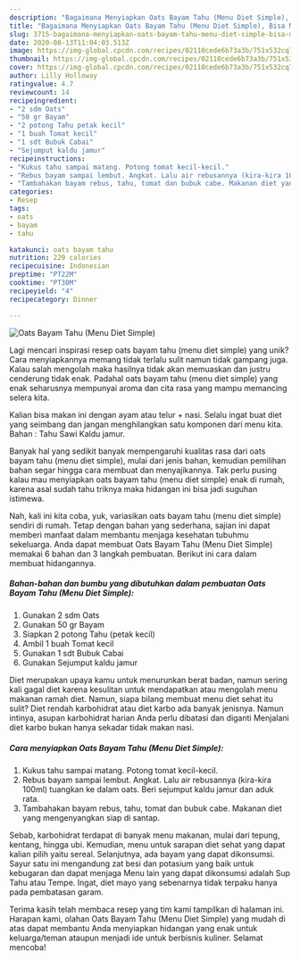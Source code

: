 ```yaml
---
description: "Bagaimana Menyiapkan Oats Bayam Tahu (Menu Diet Simple), Bisa Manjain Lidah"
title: "Bagaimana Menyiapkan Oats Bayam Tahu (Menu Diet Simple), Bisa Manjain Lidah"
slug: 3715-bagaimana-menyiapkan-oats-bayam-tahu-menu-diet-simple-bisa-manjain-lidah
date: 2020-08-13T11:04:03.513Z
image: https://img-global.cpcdn.com/recipes/02110cede6b73a3b/751x532cq70/oats-bayam-tahu-menu-diet-simple-foto-resep-utama.jpg
thumbnail: https://img-global.cpcdn.com/recipes/02110cede6b73a3b/751x532cq70/oats-bayam-tahu-menu-diet-simple-foto-resep-utama.jpg
cover: https://img-global.cpcdn.com/recipes/02110cede6b73a3b/751x532cq70/oats-bayam-tahu-menu-diet-simple-foto-resep-utama.jpg
author: Lilly Holloway
ratingvalue: 4.7
reviewcount: 14
recipeingredient:
- "2 sdm Oats"
- "50 gr Bayam"
- "2 potong Tahu petak kecil"
- "1 buah Tomat kecil"
- "1 sdt Bubuk Cabai"
- "Sejumput kaldu jamur"
recipeinstructions:
- "Kukus tahu sampai matang. Potong tomat kecil-kecil."
- "Rebus bayam sampai lembut. Angkat. Lalu air rebusannya (kira-kira 100ml) tuangkan ke dalam oats. Beri sejumput kaldu jamur dan aduk rata."
- "Tambahakan bayam rebus, tahu, tomat dan bubuk cabe. Makanan diet yang mengenyangkan siap di santap."
categories:
- Resep
tags:
- oats
- bayam
- tahu

katakunci: oats bayam tahu 
nutrition: 229 calories
recipecuisine: Indonesian
preptime: "PT22M"
cooktime: "PT30M"
recipeyield: "4"
recipecategory: Dinner

---
```



![Oats Bayam Tahu (Menu Diet Simple)](https://img-global.cpcdn.com/recipes/02110cede6b73a3b/751x532cq70/oats-bayam-tahu-menu-diet-simple-foto-resep-utama.jpg)

Lagi mencari inspirasi resep oats bayam tahu (menu diet simple) yang unik? Cara menyiapkannya memang tidak terlalu sulit namun tidak gampang juga. Kalau salah mengolah maka hasilnya tidak akan memuaskan dan justru cenderung tidak enak. Padahal oats bayam tahu (menu diet simple) yang enak seharusnya mempunyai aroma dan cita rasa yang mampu memancing selera kita.

Kalian bisa makan ini dengan ayam atau telur + nasi. Selalu ingat buat diet yang seimbang dan jangan menghilangkan satu komponen dari menu kita. Bahan : Tahu Sawi Kaldu jamur.

Banyak hal yang sedikit banyak mempengaruhi kualitas rasa dari oats bayam tahu (menu diet simple), mulai dari jenis bahan, kemudian pemilihan bahan segar hingga cara membuat dan menyajikannya. Tak perlu pusing kalau mau menyiapkan oats bayam tahu (menu diet simple) enak di rumah, karena asal sudah tahu triknya maka hidangan ini bisa jadi suguhan istimewa.


Nah, kali ini kita coba, yuk, variasikan oats bayam tahu (menu diet simple) sendiri di rumah. Tetap dengan bahan yang sederhana, sajian ini dapat memberi manfaat dalam membantu menjaga kesehatan tubuhmu sekeluarga. Anda dapat membuat Oats Bayam Tahu (Menu Diet Simple) memakai 6 bahan dan 3 langkah pembuatan. Berikut ini cara dalam membuat hidangannya.

<!--inarticleads1-->

##### Bahan-bahan dan bumbu yang dibutuhkan dalam pembuatan Oats Bayam Tahu (Menu Diet Simple):

1. Gunakan 2 sdm Oats
1. Gunakan 50 gr Bayam
1. Siapkan 2 potong Tahu (petak kecil)
1. Ambil 1 buah Tomat kecil
1. Gunakan 1 sdt Bubuk Cabai
1. Gunakan Sejumput kaldu jamur


Diet merupakan upaya kamu untuk menurunkan berat badan, namun sering kali gagal diet karena kesulitan untuk mendapatkan atau mengolah menu makanan ramah diet. Namun, siapa bilang membuat menu diet sehat itu sulit? Diet rendah karbohidrat atau diet karbo ada banyak jenisnya. Namun intinya, asupan karbohidrat harian Anda perlu dibatasi dan diganti Menjalani diet karbo bukan hanya sekadar tidak makan nasi. 

<!--inarticleads2-->

##### Cara menyiapkan Oats Bayam Tahu (Menu Diet Simple):

1. Kukus tahu sampai matang. Potong tomat kecil-kecil.
1. Rebus bayam sampai lembut. Angkat. Lalu air rebusannya (kira-kira 100ml) tuangkan ke dalam oats. Beri sejumput kaldu jamur dan aduk rata.
1. Tambahakan bayam rebus, tahu, tomat dan bubuk cabe. Makanan diet yang mengenyangkan siap di santap.


Sebab, karbohidrat terdapat di banyak menu makanan, mulai dari tepung, kentang, hingga ubi. Kemudian, menu untuk sarapan diet sehat yang dapat kalian pilih yaitu sereal. Selanjutnya, ada bayam yang dapat dikonsumsi. Sayur satu ini mengandung zat besi dan potasium yang baik untuk kebugaran dan dapat menjaga Menu lain yang dapat dikonsumsi adalah Sup Tahu atau Tempe. Ingat, diet mayo yang sebenarnya tidak terpaku hanya pada pembatasan garam. 

Terima kasih telah membaca resep yang tim kami tampilkan di halaman ini. Harapan kami, olahan Oats Bayam Tahu (Menu Diet Simple) yang mudah di atas dapat membantu Anda menyiapkan hidangan yang enak untuk keluarga/teman ataupun menjadi ide untuk berbisnis kuliner. Selamat mencoba!
